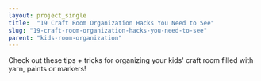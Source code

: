 ```yaml
---
layout: project_single
title:  "19 Craft Room Organization Hacks You Need to See"
slug: "19-craft-room-organization-hacks-you-need-to-see"
parent: "kids-room-organization"
---
```

Check out these tips + tricks for organizing your kids' craft room filled with yarn, paints or markers!